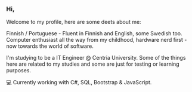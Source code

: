 ### Hi,

Welcome to my profile, here are some deets about me:

Finnish / Portuguese - Fluent in Finnish and English, some Swedish too. 
Computer enthusiast all the way from my childhood, hardware nerd first - now towards the world of software.

I'm studying to be a IT Engineer @ Centria University. 
Some of the things here are related to my studies and some are just for testing or learning purposes. 

💻 Currently working with C#, SQL, Bootstrap & JavaScript.



<!--
**Mortumm/Mortumm** is a ✨ _special_ ✨ repository because its `README.md` (this file) appears on your GitHub profile.

Here are some ideas to get you started:

- 🔭 I’m currently working on ...
- 🌱 I’m currently learning ...
- 👯 I’m looking to collaborate on ...
- 🤔 I’m looking for help with ...
- 💬 Ask me about ...
- 📫 How to reach me: ...
- 😄 Pronouns: ...
- ⚡ Fun fact: ...
-->
